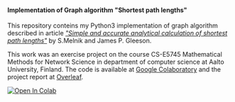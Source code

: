 ####  Implementation of Graph algorithm "Shortest path lengths"
This repository conteins my Python3 implementation of graph algorithm described in article [*"Simple and accurate analytical calculation of shortest path lengths"*](https://arxiv.org/pdf/1604.05521.pdf) by S.Melnik and James P. Gleeson.

This work was an exercise project on the course CS-E5745 Mathematical Methods for Network Science in department of computer science at Aalto University, Finland. The code is available at [Google Colaboratory](https://colab.research.google.com/drive/19UoafUIfwxlVPNjfOjpNevPMzZc8QaHa) and the project report at [Overleaf](https://www.overleaf.com/read/npbmqwvsrbjr).

[![Open In Colab](https://colab.research.google.com/assets/colab-badge.svg)](https://colab.research.google.com/drive/19UoafUIfwxlVPNjfOjpNevPMzZc8QaHa)
